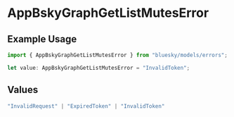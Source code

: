 # AppBskyGraphGetListMutesError

## Example Usage

```typescript
import { AppBskyGraphGetListMutesError } from "bluesky/models/errors";

let value: AppBskyGraphGetListMutesError = "InvalidToken";
```

## Values

```typescript
"InvalidRequest" | "ExpiredToken" | "InvalidToken"
```